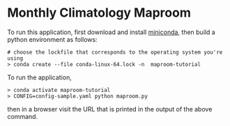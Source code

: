 # Monthly Climatology Maproom

To run this application, first download and install
[miniconda](https://docs.conda.io/en/latest/miniconda.html), then
build a python environment as follows:

```
# choose the lockfile that corresponds to the operating system you're using
> conda create --file conda-linux-64.lock -n  maproom-tutorial
```

To run the application,

```
> conda activate maproom-tutorial
> CONFIG=config-sample.yaml python maproom.py
```
then in a browser visit the URL that is printed in the output of the above command.
